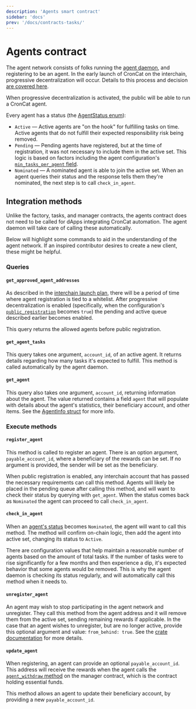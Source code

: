 ```yaml
---
description: 'Agents smart contract'
sidebar: 'docs'
prev: '/docs/contracts-tasks/'
---
```


# Agents contract

The agent network consists of folks running the [agent daemon](https://github.com/CronCats/croncat-rs), and registering to be an agent. In the early launch of CronCat on the interchain, progressive decentralization will occur. Details to this process and decision [are covered here](/docs/agents-cosmos/#launch-plan).

When progressive decentralization is activated, the public will be able to run a CronCat agent.

Every agent has a status (the [AgentStatus enum](https://docs.rs/croncat-sdk-agents/latest/croncat_sdk_agents/types/enum.AgentStatus.html)):

- `Active` — Active agents are "on the hook" for fulfilling tasks on time. Active agents that do not fulfill their expected responsibility risk being removed.
- `Pending` — Pending agents have registered, but at the time of registration, it was not necessary to include them in the active set. This logic is based on factors including the agent configuration's [`min_tasks_per_agent` field](https://docs.rs/croncat-sdk-agents/latest/croncat_sdk_agents/types/struct.Config.html#structfield.min_tasks_per_agent). 
- `Nominated` — A nominated agent is able to join the active set. When an agent queries their status and the response tells them they're nominated, the next step is to call `check_in_agent`.

## Integration methods

Unlike the factory, tasks, and manager contracts, the agents contract does not need to be called for dApps integrating CronCat automation. The agent daemon will take care of calling these automatically.

Below will highlight some commands to aid in the understanding of the agent network. If an inspired contributor desires to create a new client, these might be helpful.

### Queries

#### `get_approved_agent_addresses`

As described in the [interchain launch plan](/docs/agents-cosmos/#launch-plan), there will be a period of time where agent registration is tied to a whitelist. After progressive decentralization is enabled (specifically, when the configuration's [`public_registration`](https://docs.rs/croncat-sdk-agents/latest/croncat_sdk_agents/types/struct.Config.html#structfield.public_registration) becomes `true`) the pending and active queue described earlier becomes enabled.

This query returns the allowed agents before public registration.

#### `get_agent_tasks`

This query takes one argument, `account_id`, of an active agent. It returns details regarding how many tasks it's expected to fulfill. This method is called automatically by the agent daemon.

#### `get_agent`

This query also takes one argument, `account_id`, returning information about the agent. The value returned contains a field `agent` that will populate with details about the agent's statistics, their beneficiary account, and other items. See the [AgentInfo struct](https://docs.rs/croncat-sdk-agents/latest/croncat_sdk_agents/msg/struct.AgentInfo.html) for more info.

### Execute methods

#### `register_agent`

This method is called to register an agent. There is an option argument, `payable_account_id`, where a beneficiary of the rewards can be set. If no argument is provided, the sender will be set as the beneficiary.

When public registration is enabled, any interchain account that has passed the necessary requirements can call this method. Agents will likely be placed in the pending queue after calling this method, and will want to check their status by querying with `get_agent`. When the status comes back as `Nominated` the agent can proceed to call `check_in_agent`.

#### `check_in_agent`

When an [agent's status](https://docs.rs/croncat-sdk-agents/latest/croncat_sdk_agents/types/enum.AgentStatus.html) becomes `Nominated`, the agent will want to call this method. The method will confirm on-chain logic, then add the agent into active set, changing its status to `Active`.

There are configuration values that help maintain a reasonable number of agents based on the amount of total tasks. If the number of tasks were to rise significantly for a few months and then experience a dip, it's expected behavior that some agents would be removed. This is why the agent daemon is checking its status regularly, and will automatically call this method when it needs to.

#### `unregister_agent`

An agent may wish to stop participating in the agent network and unregister. They call this method from the agent address and it will remove them from the active set, sending remaining rewards if applicable. In the case that an agent wishes to unregister, but are no longer active, provide this optional argument and value: `from_behind: true`. See the [crate documentation](https://docs.rs/croncat-sdk-agents/latest/croncat_sdk_agents/msg/enum.ExecuteMsg.html#variant.UnregisterAgent) for more details.  

#### `update_agent`

When registering, an agent can provide an optional `payable_account_id`. This address will receive the rewards when the agent calls the [`agent_withdraw` method](/docs/contracts-manager/#agent_withdraw) on the manager contract, which is the contract holding essential funds.

This method allows an agent to update their beneficiary account, by providing a new `payable_account_id`.
